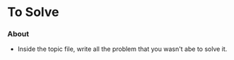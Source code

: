 # To Solve

### About
- Inside the topic file, write all the problem that you wasn't abe to solve it.
